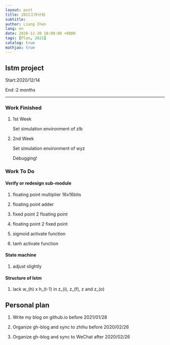 ```yaml
---
layout: post
title: 2021工作计划
subtitle:
author: Liang Chen
lang: en
date: 2020-12-30 18:00:00 +0800
tags: [Plan, 2021]
catalog: true
mathjax: true
---
```


<head>
    <script src="https://cdn.mathjax.org/mathjax/latest/MathJax.js?config=TeX-AMS-MML_HTMLorMML" type="text/javascript"></script>
    <script type="text/x-mathjax-config">
        MathJax.Hub.Config({
            tex2jax: {
            skipTags: ['script', 'noscript', 'style', 'textarea', 'pre'],
            inlineMath: [['$','$']]
            }
        });
    </script>
</head>

## lstm project

Start:2020/12/14

End  :2 months

---------------------

### Work Finished

1. 1st Week

    Set simulation environment of zlb

2. 2nd Week

    Set simulation environment of wyz

    Debugging!

### Work To Do

#### Verify or redesign sub-module 

1. floating point multiplier 16x16bits

2. floating point adder

3. fixed point 2 floating point

4. floating point 2 fixed point

5. sigmoid activate function

6. tanh activate function

#### State machine

1. adjust slightly


#### Structure of lstm

1. lack w_(h) x h_(t-1) in z_(i), z_(f), z and z_(o)

## Personal plan

1. Write my blog on github.io before 2021/01/28 

2. Organize gh-blog and sync to zhihu before 2020/02/26

3. Organize gh-blog and sync to WeChat after 2020/02/26

